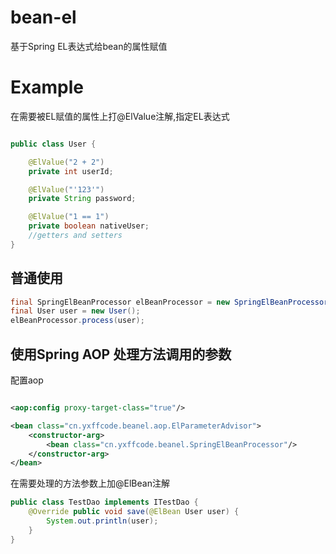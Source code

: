 # bean-el
基于Spring EL表达式给bean的属性赋值

# Example

在需要被EL赋值的属性上打@ElValue注解,指定EL表达式
```java

public class User {

    @ElValue("2 + 2")
    private int userId;

    @ElValue("'123'")
    private String password;

    @ElValue("1 == 1")
    private boolean nativeUser;
    //getters and setters
}
```

## 普通使用
```java
final SpringElBeanProcessor elBeanProcessor = new SpringElBeanProcessor(new SpelExpressionParser());
final User user = new User();
elBeanProcessor.process(user);
```

## 使用Spring AOP 处理方法调用的参数
配置aop
```xml

<aop:config proxy-target-class="true"/>

<bean class="cn.yxffcode.beanel.aop.ElParameterAdvisor">
    <constructor-arg>
        <bean class="cn.yxffcode.beanel.SpringElBeanProcessor"/>
    </constructor-arg>
</bean>

```

在需要处理的方法参数上加@ElBean注解
```java
public class TestDao implements ITestDao {
    @Override public void save(@ElBean User user) {
        System.out.println(user);
    }
}

```

